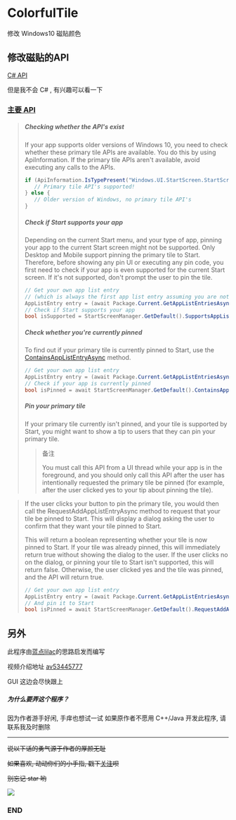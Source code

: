 # ColorfulTile
修改 Windows10 磁贴颜色

## 修改磁贴的API
[C# API](https://docs.microsoft.com/zh-cn/windows/uwp/design/shell/tiles-and-notifications/creating-tiles "修改磁贴的API")

但是我不会 C# , 有兴趣可以看一下

### [主要 API](https://docs.microsoft.com/zh-cn/windows/uwp/design/shell/tiles-and-notifications/primary-tile-apis "点击传送")

> ##### Checking whether the API&apos;s exist
> If your app supports older versions of Windows 10, you need to check whether these primary tile APIs are available. You do this by using ApiInformation. If the primary tile APIs aren&apos;t available, avoid executing any calls to the APIs.
> ```C#
> if (ApiInformation.IsTypePresent("Windows.UI.StartScreen.StartScreenManager")) {
>    // Primary tile API's supported!
> } else {
>    // Older version of Windows, no primary tile API's
> }
> ```
>
> ##### Check if Start supports your app
> Depending on the current Start menu, and your type of app, pinning your app to the current Start screen might not be supported. Only Desktop and Mobile support pinning the primary tile to Start. Therefore, before showing any pin UI or executing any pin code, you first need to check if your app is even supported for the current Start screen. If it&apos;s not supported, don&apos;t prompt the user to pin the tile.
> ```C#
> // Get your own app list entry
> // (which is always the first app list entry assuming you are not a multi-app package)
> AppListEntry entry = (await Package.Current.GetAppListEntriesAsync())[0];
> // Check if Start supports your app
> bool isSupported = StartScreenManager.GetDefault().SupportsAppListEntry(entry);
> ```
>
> ##### Check whether you&apos;re currently pinned
> To find out if your primary tile is currently pinned to Start, use the [ContainsAppListEntryAsync](https://docs.microsoft.com/zh-cn/uwp/api/windows.ui.startscreen.startscreenmanager#Windows_UI_StartScreen_StartScreenManager_ContainsAppListEntryAsync_Windows_ApplicationModel_Core_AppListEntry_) method.
> ```C#
> // Get your own app list entry
> AppListEntry entry = (await Package.Current.GetAppListEntriesAsync())[0];
> // Check if your app is currently pinned
> bool isPinned = await StartScreenManager.GetDefault().ContainsAppListEntryAsync(entry);
> ```
>
> ##### Pin your primary tile
> If your primary tile currently isn&apos;t pinned, and your tile is supported by Start, you might want to show a tip to users that they can pin your primary tile.
>
>> 备注
>>
>> You must call this API from a UI thread while your app is in the foreground, and you should only call this API after the user has intentionally requested the primary tile be pinned (for example, after the user clicked yes to your tip about pinning the tile).

> If the user clicks your button to pin the primary tile, you would then call the RequestAddAppListEntryAsync method to request that your tile be pinned to Start. This will display a dialog asking the user to confirm that they want your tile pinned to Start.
>
> This will return a boolean representing whether your tile is now pinned to Start. If your tile was already pinned, this will immediately return true without showing the dialog to the user. If the user clicks no on the dialog, or pinning your tile to Start isn&apos;t supported, this will return false. Otherwise, the user clicked yes and the tile was pinned, and the API will return true.
> ```C#
> // Get your own app list entry
> AppListEntry entry = (await Package.Current.GetAppListEntriesAsync())[0];
> // And pin it to Start
> bool isPinned = await StartScreenManager.GetDefault().RequestAddAppListEntryAsync(entry);
> ```

## 另外
此程序由[蓝点lilac](https://space.bilibili.com/34492771 "传送到 蓝点lilac 的 Bilibili 个人空间")的思路启发而编写

视频介绍地址 [av53445777](https://www.bilibili.com/video/av53445777 "by 蓝点lilac")

GUI 这边会尽快跟上

##### 为什么要弄这个程序？
因为作者游手好闲, 手痒也想试一试
如果原作者不愿用 C++/Java 开发此程序, 请联系我及时删除

----

~~说以下话的勇气源于作者的厚颜无耻~~

~~如果喜欢, 动动你们的小手指, 戳下[关注](https://space.bilibili.com/329963941 "传送到 Bilibili")呗~~

~~别忘记 star 哟~~

[![](https://timgsa.baidu.com/timg?image&quality=80&size=b9999_10000&sec=1561728135184&di=c013039d916dd8a2cfc7f3327bfd1ad4&imgtype=0&src=http%3A%2F%2Fhbimg.b0.upaiyun.com%2F7ec454481a2d8d45fcb0d51de1e6fc0438e5419f13ade-eWmT1w_fw658)](https://space.bilibili.com/329963941)

### END
